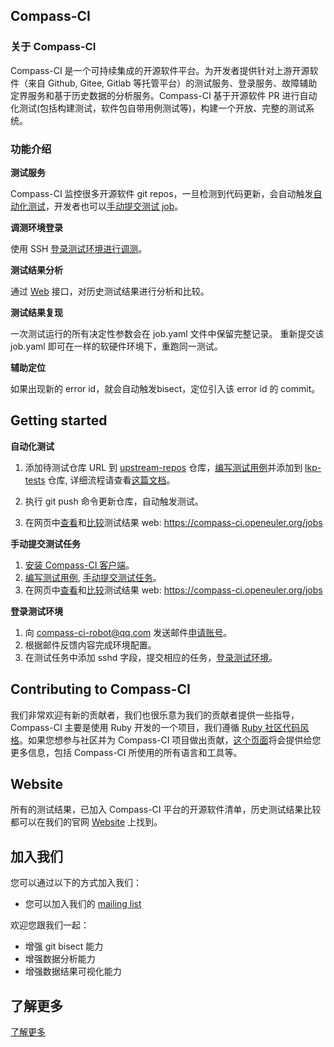## Compass-CI                                                                         


### 关于 Compass-CI

Compass-CI 是一个可持续集成的开源软件平台。为开发者提供针对上游开源软件（来自 Github, Gitee, Gitlab 等托管平台）的测试服务、登录服务、故障辅助定界服务和基于历史数据的分析服务。Compass-CI 基于开源软件 PR 进行自动化测试(包括构建测试，软件包自带用例测试等)，构建一个开放、完整的测试系统。


### 功能介绍 

**测试服务**

Compass-CI 监控很多开源软件 git repos，一旦检测到代码更新，会自动触发[自动化测试](https://gitee.com/wu_fengguang/compass-ci/blob/master/doc/features/test-service/test-oss-project.zh.md)，开发者也可以[手动提交测试 job](https://gitee.com/wu_fengguang/compass-ci/blob/master/doc/job/submit/submit-job.zh.md)。

**调测环境登录**

使用 SSH [登录测试环境进行调测](https://gitee.com/wu_fengguang/compass-ci/blob/master/doc/features/login-to-testbox/log-in-machine-debug.md)。

**测试结果分析**

通过 [Web](https://compass-ci.openeuler.org) 接口，对历史测试结果进行分析和比较。

**测试结果复现**

一次测试运行的所有决定性参数会在 job.yaml 文件中保留完整记录。
重新提交该 job.yaml 即可在一样的软硬件环境下，重跑同一测试。

**辅助定位**

如果出现新的 error id，就会自动触发bisect，定位引入该 error id 的 commit。

## Getting started

**自动化测试**

1. 添加待测试仓库 URL 到 [upstream-repos](https://gitee.com/wu_fengguang/upstream-repos.git) 仓库，[编写测试用例](https://gitee.com/wu_fengguang/lkp-tests/blob/master/doc/add-testcase.md)并添加到 [lkp-tests](https://gitee.com/wu_fengguang/lkp-tests) 仓库, 详细流程请查看[这篇文档](https://gitee.com/wu_fengguang/compass-ci/blob/master/doc/features/test-service/test-oss-project.zh.md)。

2. 执行 git push 命令更新仓库，自动触发测试。

3. 在网页中[查看](https://gitee.com/wu_fengguang/compass-ci/blob/master/doc/result/browse-results.zh.md)和[比较](https://gitee.com/wu_fengguang/compass-ci/blob/master/doc/result/compare-results.zh.md)测试结果 web: https://compass-ci.openeuler.org/jobs

**手动提交测试任务**

1. [安装 Compass-CI 客户端](https://gitee.com/wu_fengguang/compass-ci/blob/master/doc/install/install-cci-client.md)。
2. [编写测试用例](https://gitee.com/wu_fengguang/lkp-tests/blob/master/doc/add-testcase.md), [手动提交测试任务](https://gitee.com/wu_fengguang/compass-ci/blob/master/doc/job/submit/submit-job.zh.md)。
3. 在网页中[查看](https://gitee.com/wu_fengguang/compass-ci/blob/master/doc/result/browse-results.zh.md)和[比较](https://gitee.com/wu_fengguang/compass-ci/blob/master/doc/result/compare-results.zh.md)测试结果 web: https://compass-ci.openeuler.org/jobs

**登录测试环境**

1. 向 compass-ci-robot@qq.com 发送邮件[申请账号](https://gitee.com/wu_fengguang/compass-ci/blob/master/doc/account/apply-account.md)。
2. 根据邮件反馈内容完成环境配置。
3. 在测试任务中添加 sshd 字段，提交相应的任务，[登录测试环境](https://gitee.com/wu_fengguang/compass-ci/blob/master/doc/features/login-to-testbox/log-in-machine-debug.md)。

## Contributing to Compass-CI

我们非常欢迎有新的贡献者，我们也很乐意为我们的贡献者提供一些指导，Compass-CI 主要是使用 Ruby 开发的一个项目，我们遵循 [Ruby 社区代码风格](https://ruby-china.org/wiki/coding-style)。如果您想参与社区并为 Compass-CI 项目做出贡献，[这个页面](https://gitee.com/wu_fengguang/compass-ci/blob/master/doc/help/learning-resources.md)将会提供给您更多信息，包括 Compass-CI 所使用的所有语言和工具等。

## Website

所有的测试结果，已加入 Compass-CI 平台的开源软件清单，历史测试结果比较都可以在我们的官网 [Website](https://compass-ci.openeuler.org) 上找到。

## 加入我们

您可以通过以下的方式加入我们：
  - 您可以加入我们的 [mailing list](https://mailweb.openeuler.org/postorius/lists/compass-ci.openeuler.org/)

欢迎您跟我们一起：
  - 增强 git bisect 能力
  - 增强数据分析能力
  - 增强数据结果可视化能力

## 了解更多

[了解更多](./doc/)
